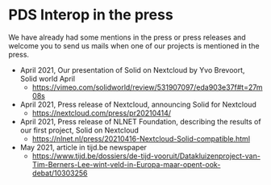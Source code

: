 # PDS Interop in the press

We have already had some mentions in the press or press releases and welcome you to send us mails when one of our projects is mentioned in the press.

- April 2021, Our presentation of Solid on Nextcloud by Yvo Brevoort, Solid world April
  - https://vimeo.com/solidworld/review/531907097/eda903e37f#t=27m08s
- April 2021, Press release of Nextcloud, announcing Solid for Nextcloud
  - https://nextcloud.com/press/pr20210414/
- April 2021, Press release of NLNET Foundation, describing the results of our first project, Solid on Nextcloud
  - https://nlnet.nl/press/20210416-Nextcloud-Solid-compatible.html
- May 2021, article in tijd.be newspaper
  -  https://www.tijd.be/dossiers/de-tijd-vooruit/Datakluizenproject-van-Tim-Berners-Lee-wint-veld-in-Europa-maar-opent-ook-debat/10303256
